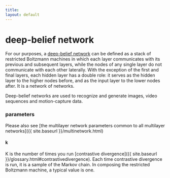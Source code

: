 ```yaml
---
title: 
layout: default
---
```


# deep-belief network

For our purposes, a [deep-belief network](http://www.scholarpedia.org/article/Deep_belief_networks) can be defined as a stack of restricted Boltzmann machines in which each layer communicates with its previous and subsequent layers, while the nodes of any single layer do not communicate with each other laterally. With the exception of the  first and final layers, each hidden layer has a double role: it serves as the hidden layer to the higher nodes before, and as the input layer to the lower nodes after. It is a network of networks. 

Deep-belief networks are used to recognize and generate images, video sequences and motion-capture data. 

### parameters

Please also see [the multilayer network parameters common to all multilayer networks]({{ site.baseurl }}/multinetwork.html)

#### k 

K is the number of times you run [contrastive divergence]({{ site.baseurl }}/glossary.html#contrastivedivergence). Each time contrastive divergence is run, it is a sample of the Markov chain. In composing the restricted Boltzmann machine, a typical value is one.
<!---
### initiating a deep-belief network

Setting up a single-thread deep belief network is easy. 

To create the machine, you simply instantiate an object of the [class]({{ site.baseurl }}/doc/com/ccc/deeplearning/dbn/DBN.html).

CODE BLOCK MACHINE CREATION TK

Next, create a training set for the machine. For the sake of visual brevity, a toy, two-dimensional data set is included in the code below. (With large-scale projects, training sets are clearly much more substantial.)

CODE BLOCK TRAINING SET TK

Now that you have instantiated the machine and created the training set, it's time to train the network. 

CODE BLOCK TRAINING THE MACHINE TK

You can test your trained network by feeding it unstructured data and checking the output. 

Here are the code blocks for a multithread deep-belief network:

Create the machine:

CODE BLOCK MACHINE CREATION TK

Create the training set:

CODE BLOCK TRAINING SET TK

Train the machine:

CODE BLOCK TRAINING THE MACHINE TK
